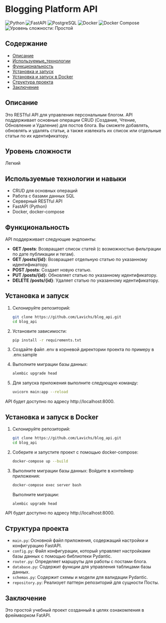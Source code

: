 # Blogging Platform API


![Python](https://img.shields.io/badge/Python-3776AB?style=for-the-badge&logo=python&logoColor=white)
![FastAPI](https://img.shields.io/badge/FastAPI-007ACC?style=for-the-badge&logo=fastapi&logoColor=white) 
![PostgreSQL](https://img.shields.io/badge/PostgreSQL-4169E1?style=for-the-badge&logo=postgresql&logoColor=white) 
![Docker](https://img.shields.io/badge/Docker-2496ED?style=for-the-badge&logo=docker&logoColor=white) 
![Docker Compose](https://img.shields.io/badge/Docker%20Compose-000000?style=for-the-badge&logo=docker&logoColor=white) 
![Уровень сложности: Простой](https://img.shields.io/badge/Уровень%20сложности-Простой-green.svg)


## Содержание

- [Описание](#описание)
- [Используемые_технологии](#используемые-технологии-и-навыки)
- [Функциональность](#функциональность)
- [Установка и запуск](#установка-и-запуск)
- [Установка и запуск в Docker](#установка-и-запуск-в-docker)
- [Структура проекта](#структура-проекта)
- [Заключение](#заключение)

## Описание

Это RESTful API для управления персональным блогом. API поддерживает основные операции CRUD (Создание, Чтение, Обновление и Удаление) для постов блога. Вы сможете добавлять, обновлять и удалять статьи, а также извлекать их список или отдельные статьи по их идентификатору.

## Уровень сложности

Легкий

## Используемые технологии и навыки

- CRUD для основных операций
- Работа с базами данных SQL
- Серверный RESTful API
- FastAPI (Python)
- Docker, docker-compose

## Функциональность

API поддерживает следующие эндпоинты:

- **GET /posts**: Возвращает список статей (с возможностью фильтрации по дате публикации и тегам).
- **GET /posts/{id}**: Возвращает отдельную статью по указанному идентификатору.
- **POST /posts**: Создает новую статью.
- **PUT /posts/{id}**: Обновляет статью по указанному идентификатору.
- **DELETE /posts/{id}**: Удаляет статью по указанному идентификатору.

## Установка и запуск

1. Склонируйте репозиторий:
    ```bash
    git clone https://github.com/Lavichs/blog_api.git
    cd blog_api
    ```
   
2. Установите зависимости:
    ```bash
    pip install -r requirements.txt
    ```

3. Создайте файл .env в корневой директории проекта по примеру в .env.sample

4. Выполните миграции базы данных:
    ```bash
    alembic upgrade head
    ```

5. Для запуска приложения выполните следующую команду:
   ```bash
   uvicorn main:app --reload
   ```
   
API будет доступно по адресу http://localhost:8000.

## Установка и запуск в Docker

1. Склонируйте репозиторий:
    ```bash
    git clone https://github.com/Lavichs/blog_api.git
    cd blog_api
    ```
   
2. Соберите и запустите проект с помощью docker-compose:
    ```bash
    docker-compose up --build
    ```

3. Выполните миграции базы данных:
    Войдите в контейнер приложения:
    ```bash
    docker-compose exec server bash
    ```
   Выполните миграции:
    ```bash
    alembic upgrade head
    ```
   
API будет доступно по адресу http://localhost:8000.

## Структура проекта
- `main.py`: Основной файл приложения, содержащий настройки и конфигурацию FastAPI.
- `config.py`: Файл конфигурации, который управляет настройками базы данных с помощью библиотеки Pydantic.
- `router.py`: Определяет маршруты для работы с постами блога.
- `database.py`: Содержит функции для управления таблицами базы данных.
- `schemas.py`: Содержит схемы и модели для валидации Pydantic.
- `repository.py`: Реализует паттерн репозиторий для сущности Посты.



## Заключение
Это простой учебный проект созданный в целях ознакомления в фреймворком FatAPI.




